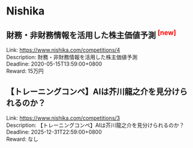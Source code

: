 # Nishika



## 財務・非財務情報を活用した株主価値予測 <sup style="color:red">[new]<sup>  

Link: https://www.nishika.com/competitions/4  
Description: 財務・非財務情報を活用した株主価値予測  
Deadline: 2020-05-15T13:59:00+0800  
Reward: 15万円  


## 【トレーニングコンペ】AIは芥川龍之介を見分けられるのか？

Link: https://www.nishika.com/competitions/3  
Description: 【トレーニングコンペ】AIは芥川龍之介を見分けられるのか？  
Deadline: 2025-12-31T22:59:00+0800  
Reward: なし  

